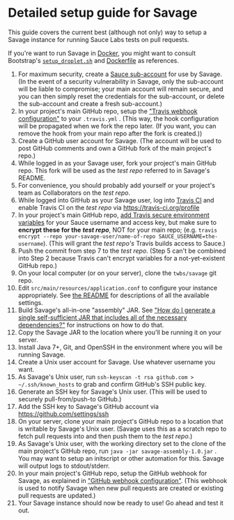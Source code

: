# Detailed setup guide for Savage

This guide covers the current best (although not only) way to setup a Savage instance for running Sauce Labs tests on pull requests.

If you're want to run Savage in [Docker](https://www.docker.com), you might want to consult Bootstrap's [`setup_droplet.sh`](https://github.com/twbs/savage/blob/master/setup_droplet.sh) and [Dockerfile](https://github.com/twbs/savage/blob/master/Dockerfile) as references.

1. For maximum security, create a [Sauce sub-account](https://saucelabs.com/sub-accounts) for use by Savage. (In the event of a security vulnerability in Savage, only the sub-account will be liable to compromise; your main account will remain secure, and you can then simply reset the credentials for the sub-account, or delete the sub-account and create a fresh sub-account.)
2. In your project's main GitHub repo, setup the ["Travis webhook configuration"](https://github.com/twbs/savage#travis-webhook-configuration) to your `.travis.yml` . (This way, the hook configuration will be propagated when we fork the repo later. (If you want, you can remove the hook from your main repo after the fork is created.))
3. Create a GitHub user account for Savage. (The account will be used to post GitHub comments and own a GitHub fork of the main project's repo.)
4. While logged in as your Savage user, fork your project's main GitHub repo. This fork will be used as the *test repo* referred to in Savage's README.
5. For convenience, you should probably add yourself or your project's team as Collaborators on the *test repo*.
6. While logged into GitHub as your Savage user, log into [Travis CI](https://travis-ci.org) and enable Travis CI on the *test repo* via https://travis-ci.org/profile
7. In your project's main GitHub repo, [add Travis secure environment variables](http://docs.travis-ci.com/user/environment-variables/) for your Sauce username and access key, but make sure to **encrypt these for the** ***test repo***, NOT for your main repo; (e.g. `travis encrypt --repo your-savage-user/name-of-repo SAUCE_USERNAME=the-username`). (This will grant the *test repo's* Travis builds access to Sauce.)
8. Push the commit from step 7 to the *test repo*. (Step 5 can't be combined into Step 2 because Travis can't encrypt variables for a not-yet-existent GitHub repo.)
9. On your local computer (or on your server), clone the `twbs/savage` git repo.
10. Edit `src/main/resources/application.conf` to configure your instance appropriately. See [the README](https://github.com/twbs/savage/blob/master/README.md#usage) for descriptions of all the available settings.
11. Build Savage's all-in-one "assembly" JAR. See ["How do I generate a single self-sufficient JAR that includes all of the necessary dependencies?"](https://github.com/twbs/savage/blob/master/CONTRIBUTING.md#how-do-i-generate-a-single-self-sufficient-jar-that-includes-all-of-the-necessary-dependencies) for instructions on how to do that.
12. Copy the Savage JAR to the location where you'll be running it on your server.
13. Install Java 7+, Git, and OpenSSH in the environment where you will be running Savage.
14. Create a Unix user account for Savage. Use whatever username you want.
15. As Savage's Unix user, run `ssh-keyscan -t rsa github.com > ~/.ssh/known_hosts` to grab and confirm GitHub's SSH public key.
16. Generate an SSH key for Savage's Unix user. (This will be used to securely pull-from/push-to GitHub.)
17. Add the SSH key to Savage's GitHub account via https://github.com/settings/ssh
18. On your server, clone your main project's GitHub repo to a location that is writable by Savage's Unix user. (Savage uses this as a scratch repo to fetch pull requests into and then push them to the *test repo*.)
19. As Savage's Unix user, with the working directory set to the clone of the main project's GitHub repo, run `java -jar savage-assembly-1.0.jar` . You may want to setup an initscript or other automation for this. Savage will output logs to stdout/stderr.
20. In your main project's GitHub repo, setup the GitHub webhook for Savage, as explained in ["GitHub webhook configuration"](https://github.com/twbs/savage#github-webhook-configuration). (This webhook is used to notify Savage when new pull requests are created or existing pull requests are updated.)
21. Your Savage instance should now be ready to use! Go ahead and test it out.
